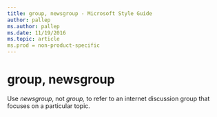 ```yaml
---
title: group, newsgroup - Microsoft Style Guide
author: pallep
ms.author: pallep
ms.date: 11/19/2016
ms.topic: article
ms.prod = non-product-specific
---
```


# group, newsgroup

Use *newsgroup*, not *group,* to refer to an internet discussion group that focuses on a particular topic. 
